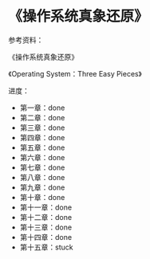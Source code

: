 # 《操作系统真象还原》

参考资料：

《操作系统真象还原》

《Operating System：Three Easy Pieces》

进度：

- 第一章：done
- 第二章：done
- 第三章：done
- 第四章：done
- 第五章：done
- 第六章：done
- 第七章：done
- 第八章：done
- 第九章：done
- 第十章：done
- 第十一章：done
- 第十二章：done
- 第十三章：done
- 第十四章：done
- 第十五章：stuck